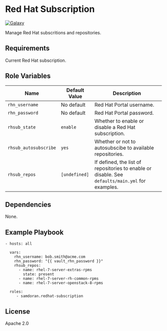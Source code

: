 Red Hat Subscription
=========
[![Galaxy](https://img.shields.io/badge/galaxy-samdoran.redhat--subscription-blue.svg?style=flat)](https://galaxy.ansible.com/samdoran/redhat-subscription)

Manage Red Hat subscritions and repositories.

Requirements
------------

Current Red Hat subscription.

Role Variables
--------------

| Name              | Default Value       | Description          |
|-------------------|---------------------|----------------------|
| `rhn_username` | No default | Red Hat Portal username. |
| `rhn_password` | No default | Red Hat Portal password. |
| `rhsub_state` | `enable` | Whether to enable or disable a Red Hat subscription. |
| `rhsub_autosubscribe` | `yes` | Whether or not to autosubscibe to available repositories. |
| `rhsub_repos` | `[undefined]` | If defined, the list of repositories to enable or disable. See `defaults/main.yml` for examples. |

Dependencies
------------

None.

Example Playbook
----------------

    - hosts: all

      vars:
        rhn_username: bob.smith@acme.com
        rhn_password: "{{ vault_rhn_password }}"
        rhsub_repos:
          - name: rhel-7-server-extras-rpms
            state: present
          - name: rhel-7-server-rh-common-rpms
          - name: rhel-7-server-openstack-8-rpms

      roles:
         - samdoran.redhat-subscription

License
-------

Apache 2.0

